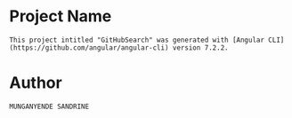 # Project Name
`
This project intitled "GitHubSearch" was generated with [Angular CLI](https://github.com/angular/angular-cli) version 7.2.2.
`
# Author

`
MUNGANYENDE SANDRINE
`